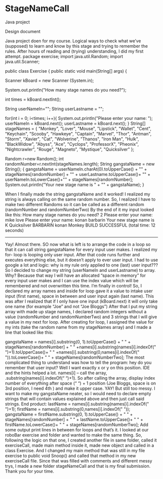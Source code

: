 # StageNameCall
Java project

Design document

Java project doen for my course. Logical ways to check what we’ve (supposed) to learn and know by this stage and trying to remember the rules. 
After hours of reading and (trying) understanding, I did my first attempt.
package exercise;
import java.util.Random;
import java.util.Scanner;

public class Exercise {
public static void main(String[] args) {

  Scanner kBoard = new Scanner (System.in);

  System.out.println("How many stage names do you need?");
  
  int times = kBoard.nextInt();
   
  String userNameIn="";
  String userLastname = ""; 
       
  for(int i = 0; i<times; i++){
    System.out.println("Please enter your name: ");
    userNameIn = kBoard.next();
    userLastname = kBoard.next();
  }
String[] stageNames = { "Monkey", "Lover", "Mouse", "Lipstick", "Wallet", "Cent",
                          "Keychain", "Scooby", "Hawkeye", "Captain", "Marvel", "Thor", 
 "Antman", "Storm", "Xavier", "Cat", "Wolverine", "Thanos", "Iron Man", 
"Hulk", "BlackWidow", "Abyss", "Ace", "Cyclops", "ProfessorX", "Pheonix", 
"Nightcrawler", "Rouge", "Magneto", "Mystique", "Quicksilver" };
       
Random r=new Random();
int randomNumber=r.nextInt(stageNames.length);
 String gangstaName = new String();
  {
 gangstaName = userNameIn.charAt(0).toUpperCase() + "" + stageNames[randomNumber] + "" + userLastname.toUpperCase()+ "" + userNameIn.toLowerCase()+"" + stageNames[randomNumber];
System.out.println("Your new stage name is " + "" + gangstaName); }

When I finally made the string gangstaName and it worked! I realized my string is always calling on the same random number. So, I realized I have to make two different Randoms so it can be called as a different random (randomNumber and randomNumberTwo) 
By the end of it my input looked like this:
How many stage names do you need?
2
Please enter your name: 
mike love
Please enter your name: 
konan barbarin
Your new stage name is K Quicksilver BARBARIN konan Monkey
BUILD SUCCESSFUL (total time: 12 seconds)
____________________________________________________________________
Yay! Almost there. SO now what is left is to arrange the code in a loop so that it can call string gangstaName for every input user makes.
I realized my for- loop is looping only user input. After that code runs further and executes everything else, but it doesn’t apply to ever user input.
I had to use google a lot and logic: why is my rule only applied to one (last) user input??? So I decided to change my string (userNameIn and userLastname) to array. Why? Because that way I will have an allocated “space in memory” for every input user makes and I can use the index value which will be remembered and not overwritten this time.
I’m finally in control! So, I declared my array names and inside for loop gave it a value to intake user input (first name), space in between and user input again (last name). This was after I realized that if I only have one input (kBoard.next) it will only take one name (for example “Joe” and not “Joe Bloggs”)
After that I put my string array with made up stage names, I declared random integers without a value (randomNumber and randomNumberTwo) and 3 strings that I will give a value in my next for loop.
After creating for loop, I assigned the value for my ints (take the random name from my stageNames array) and I made a line that looked like this:


gangstaName = names[i].substring(0, 1).toUpperCase() + " " 
    + stageNames[randomNumber] + " " 
    +names[i].substring(names[i].indexOf(" ")+1).toUpperCase()+ " " 
    +names[i].substring(0,names[i].indexOf(" ")).toLowerCase()+ " " 
    + stageNames[randomNumberTwo];
The most complicated thing to understand was how to tell the program: hey do you remember that user input? Well I want exactly x or y on this position. IDE and the hints helped a lot. names[i] – call the array, .substring(names[i].indexOf(“ “)+1). So after calling the array, display index number of everything after space (“ “) + 1 position (Joe Bloggs, space is on 3rd position, I need 4th ) and make it upper case. YAY! 
But still too messy. I want to make my gangstaName neater, so I would need to declare empty strings that will contain values explained above and then just call said strings.
End product:
lastName = names[i].substring(names[i].indexOf(" ")+1);
firstName = names[i].substring(0,names[i].indexOf(" "));
gangstaName = firstName.substring(0, 1).toUpperCase() + " " 
    + stageNames[randomNumber] + " " 
    + lastName.toUpperCase()+ " " 
    + firstName.toLowerCase()+ " " 
    + stageNames[randomNumberTwo];
Add some output print lines in between for loops and that’s it. 
I looked at our roboBar exercise and folder and wanted to make the same thing. So, following the logic on that one, I created another file in same folder, called it exerciseCall, made main method inside it, made new object and called in a class Exercise. And I changed my main method that was still in my file exercise to public void Snoop() and called that method in my new exerciseCall file. 
Since that was filled with comments and different messy trys, I made a new folder stageNameCall and that is my final submission.
Thank you for your time.

